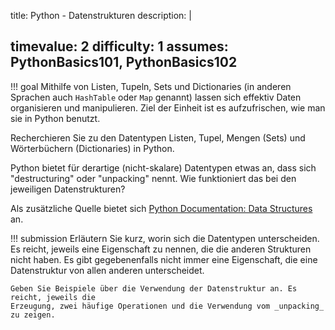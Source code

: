 title: Python - Datenstrukturen
description: |
  
timevalue: 2
difficulty: 1
assumes: PythonBasics101, PythonBasics102
---
!!! goal
    Mithilfe von Listen, Tupeln, Sets und Dictionaries (in anderen Sprachen auch `HashTable` oder 
    `Map` genannt) lassen sich effektiv Daten organisieren und manipulieren. Ziel der Einheit 
    ist es aufzufrischen, wie man sie in Python benutzt. 

Recherchieren Sie zu den Datentypen Listen, Tupel, Mengen (Sets) und Wörterbüchern (Dictionaries)
in Python.

Python bietet für derartige (nicht-skalare) Datentypen etwas an, dass sich "destructuring"
oder "unpacking" nennt. Wie funktioniert das bei den jeweiligen Datenstrukturen?

Als zusätzliche Quelle bietet sich [Python Documentation: Data Structures](https://docs.python.org/3.8/tutorial/datastructures.html) an.

!!! submission
    Erläutern Sie kurz, worin sich die Datentypen unterscheiden. Es reicht, jeweils eine
    Eigenschaft zu nennen, die die anderen Strukturen nicht haben. Es gibt gegebenenfalls nicht
    immer eine Eigenschaft, die eine Datenstruktur von allen anderen unterscheidet.

    Geben Sie Beispiele über die Verwendung der Datenstruktur an. Es reicht, jeweils die
    Erzeugung, zwei häufige Operationen und die Verwendung vom _unpacking_ zu zeigen.
